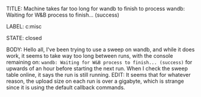 TITLE:
Machine takes far too long for wandb to finish to process wandb: Waiting for W&B process to finish... (success)

LABEL:
c:misc

STATE:
closed

BODY:
Hello all,
I've been trying to use a sweep on wandb, and while it does work, it seems to take way too long between runs, with the console remaining on:
`wandb: Waiting for W&B process to finish... (success)`
for upwards of an hour before starting the next run. When I check the sweep table online, it says the run is still running.
EDIT:
It seems that for whatever reason, the upload size on each run is over a gigabyte, which is strange since it is using the default callback commands. 

